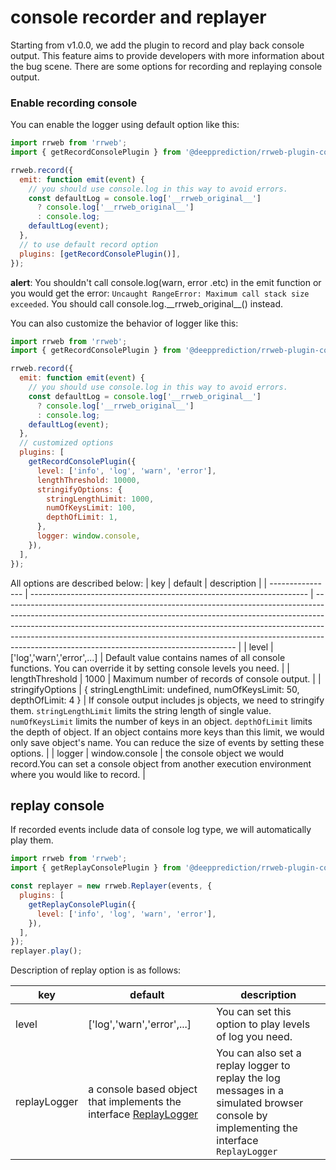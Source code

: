 # console recorder and replayer

Starting from v1.0.0, we add the plugin to record and play back console output.
This feature aims to provide developers with more information about the bug scene. There are some options for recording and replaying console output.

### Enable recording console

You can enable the logger using default option like this:

```js
import rrweb from 'rrweb';
import { getRecordConsolePlugin } from '@deepprediction/rrweb-plugin-console-record';

rrweb.record({
  emit: function emit(event) {
    // you should use console.log in this way to avoid errors.
    const defaultLog = console.log['__rrweb_original__']
      ? console.log['__rrweb_original__']
      : console.log;
    defaultLog(event);
  },
  // to use default record option
  plugins: [getRecordConsolePlugin()],
});
```

**alert**: You shouldn't call console.log(warn, error .etc) in the emit function or you would get the error: `Uncaught RangeError: Maximum call stack size exceeded`.
You should call console.log.\_\_rrweb_original\_\_() instead.

You can also customize the behavior of logger like this:

```js
import rrweb from 'rrweb';
import { getRecordConsolePlugin } from '@deepprediction/rrweb-plugin-console-record';

rrweb.record({
  emit: function emit(event) {
    // you should use console.log in this way to avoid errors.
    const defaultLog = console.log['__rrweb_original__']
      ? console.log['__rrweb_original__']
      : console.log;
    defaultLog(event);
  },
  // customized options
  plugins: [
    getRecordConsolePlugin({
      level: ['info', 'log', 'warn', 'error'],
      lengthThreshold: 10000,
      stringifyOptions: {
        stringLengthLimit: 1000,
        numOfKeysLimit: 100,
        depthOfLimit: 1,
      },
      logger: window.console,
    }),
  ],
});
```

All options are described below:
| key | default | description |
| ---------------- | --------------------------------------------------------------------- | ---------------------------------------------------------------------------------------------------------------------------------------------------------------------------------------------------------------------------------------------------------------------------------------------------------------------------------------------------------------------------------- |
| level | ['log','warn','error',...] | Default value contains names of all console functions. You can override it by setting console levels you need. |
| lengthThreshold | 1000 | Maximum number of records of console output. |
| stringifyOptions | { stringLengthLimit: undefined, numOfKeysLimit: 50, depthOfLimit: 4 } | If console output includes js objects, we need to stringify them. `stringLengthLimit` limits the string length of single value. `numOfKeysLimit` limits the number of keys in an object. `depthOfLimit` limits the depth of object. If an object contains more keys than this limit, we would only save object's name. You can reduce the size of events by setting these options. |
| logger | window.console | the console object we would record.You can set a console object from another execution environment where you would like to record. |

## replay console

If recorded events include data of console log type, we will automatically play them.

```js
import rrweb from 'rrweb';
import { getReplayConsolePlugin } from '@deepprediction/rrweb-plugin-console-replay';

const replayer = new rrweb.Replayer(events, {
  plugins: [
    getReplayConsolePlugin({
      level: ['info', 'log', 'warn', 'error'],
    }),
  ],
});
replayer.play();
```

Description of replay option is as follows:

| key          | default                                                                                                                           | description                                                                                                                             |
| ------------ | --------------------------------------------------------------------------------------------------------------------------------- | --------------------------------------------------------------------------------------------------------------------------------------- |
| level        | ['log','warn','error',...]                                                                                                        | You can set this option to play levels of log you need.                                                                                 |
| replayLogger | a console based object that implements the interface [ReplayLogger](../../packages/rrweb/src/plugins/console/replay/index.ts#L13) | You can also set a replay logger to replay the log messages in a simulated browser console by implementing the interface `ReplayLogger` |
